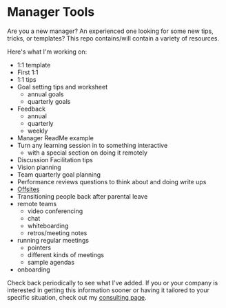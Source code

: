 # Manager Tools
Are you a new manager? An experienced one looking for some new tips, tricks, or templates? This repo contains/will contain a variety of resources. 

Here's what I'm working on:
- 1:1 template
- First 1:1
- 1:1 tips
- Goal setting tips and worksheet
  - annual goals
  - quarterly goals
- Feedback
  - annual
  - quarterly
  - weekly
- Manager ReadMe example
- Turn any learning session in to something interactive
  - with a special section on doing it remotely
- Discussion Facilitation tips
- Vision planning
- Team quarterly goal planning
- Performance reviews questions to think about and doing write ups
- [Offsites](https://github.com/asheren/manager_tools/tree/master/Offsites)
- Transitioning people back after parental leave
- remote teams
  - video conferencing
  - chat
  - whiteboarding
  - retros/meeting notes
- running regular meetings
  - pointers
  - different kinds of meetings
  - sample agendas
- onboarding


Check back periodically to see what I've added.
If you or your company is interested in getting this information sooner or having it tailored to your specific situation, check out my [consulting page](http://daydreamsinruby.com/consulting/).
